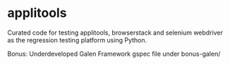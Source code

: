 # applitools

Curated code for testing applitools, browserstack and selenium webdriver as the regression testing platform using Python.

Bonus: Underdeveloped Galen Framework gspec file under bonus-galen/
